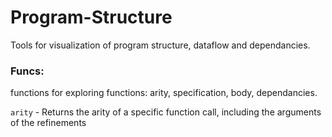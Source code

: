 # Program-Structure
Tools for visualization of program structure, dataflow and dependancies.


### Funcs:

functions for exploring functions: arity, specification, body, dependancies.

`arity` - Returns the arity of a specific function call, including the arguments of the refinements
